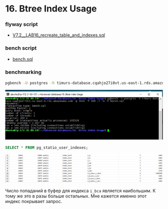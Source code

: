 # 16. Btree Index Usage
 
 ### flyway script
 + [V7.2__LAB16_recreate_table_and_indexes.sql](../flyway-6.4.1/sql/V7.2__LAB16_recreate_table_and_indexes.sql)

 ### bench script
 + [bench.sql](bench.sql)

### benchmarking

 
```bash
pgbench -U postgres -h timurs-database.cqahjo27i0vt.us-east-1.rds.amazonaws.com -p 5432 -T 300 -l -n -f bench.sql
```

![](images/1.png)

```sql
SELECT * FROM pg_statio_user_indexes;
```

![](images/3.png)

Число попаданий в буфер для индекса `i_bca` является наибольшим. 
К тому же это в разы больше остальных.
Мне кажется именно этот индекс покрывает запрос.